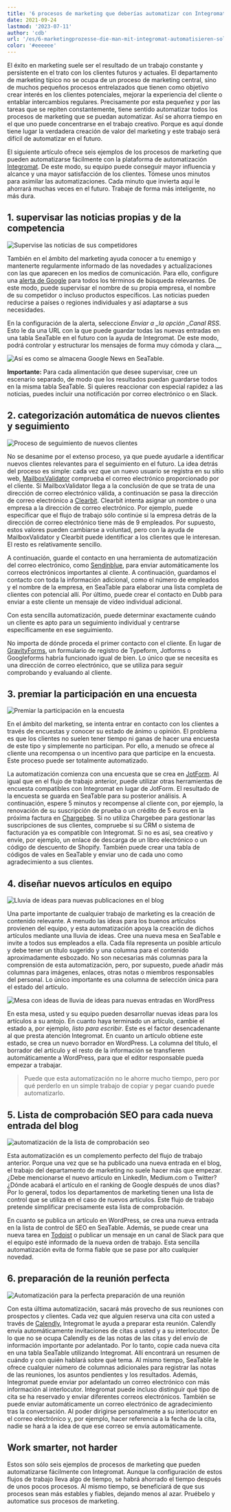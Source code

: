 ```yaml
---
title: '6 procesos de marketing que deberías automatizar con Integromat - SeaTable'
date: 2021-09-24
lastmod: '2023-07-11'
author: 'cdb'
url: '/es/6-marketingprozesse-die-man-mit-integromat-automatisieren-sollte'
color: '#eeeeee'
---
```


El éxito en marketing suele ser el resultado de un trabajo constante y persistente en el trato con los clientes futuros y actuales. El departamento de marketing típico no se ocupa de un proceso de marketing central, sino de muchos pequeños procesos entrelazados que tienen como objetivo crear interés en los clientes potenciales, mejorar la experiencia del cliente o entablar intercambios regulares. Precisamente por esta pequeñez y por las tareas que se repiten constantemente, tiene sentido automatizar todos los procesos de marketing que se puedan automatizar. Así se ahorra tiempo en el que uno puede concentrarse en el trabajo creativo. Porque es aquí donde tiene lugar la verdadera creación de valor del marketing y este trabajo será difícil de automatizar en el futuro.

El siguiente artículo ofrece seis ejemplos de los procesos de marketing que pueden automatizarse fácilmente con la plataforma de automatización [Integromat](https://integromat.io/). De este modo, su equipo puede conseguir mayor influencia y alcance y una mayor satisfacción de los clientes. Tómese unos minutos para asimilar las automatizaciones. Cada minuto que invierta aquí le ahorrará muchas veces en el futuro. Trabaje de forma más inteligente, no más dura.

## 1\. supervisar las noticias propias y de la competencia

![Supervise las noticias de sus competidores](https://seatable.io/wp-content/uploads/2021/09/monitor-the-news-of-your-competition-711x290.png)

También en el ámbito del marketing ayuda conocer a tu enemigo y mantenerte regularmente informado de las novedades y actualizaciones con las que aparecen en los medios de comunicación. Para ello, configure una [alerta de Google](https://www.google.de/alerts) para todos los términos de búsqueda relevantes. De este modo, puede supervisar el nombre de su propia empresa, el nombre de su competidor o incluso productos específicos. Las noticias pueden reducirse a países o regiones individuales y así adaptarse a sus necesidades.

En la configuración de la alerta, seleccione _Enviar a \_la opción \_Canal RSS_. Esto le da una URL con la que puede guardar todas las nuevas entradas en una tabla SeaTable en el futuro con la ayuda de Integromat. De este modo, podrá controlar y estructurar los mensajes de forma muy cómoda y clara.\_\_

![Así es como se almacena Google News en SeaTable.](https://seatable.io/wp-content/uploads/2021/09/google-news-seatable.png)

**Importante:** Para cada alimentación que desee supervisar, cree un escenario separado, de modo que los resultados puedan guardarse todos en la misma tabla SeaTable. Si quieres reaccionar con especial rapidez a las noticias, puedes incluir una notificación por correo electrónico o en Slack.

## 2\. categorización automática de nuevos clientes y seguimiento

![Proceso de seguimiento de nuevos clientes](https://seatable.io/wp-content/uploads/2021/09/follow-up-on-customers.png)

No se desanime por el extenso proceso, ya que puede ayudarle a identificar nuevos clientes relevantes para el seguimiento en el futuro. La idea detrás del proceso es simple: cada vez que un nuevo usuario se registra en su sitio web, [MailboxValidator](https://www.mailboxvalidator.com/) comprueba el correo electrónico proporcionado por el cliente. Si MailboxValidator llega a la conclusión de que se trata de una dirección de correo electrónico válida, a continuación se pasa la dirección de correo electrónico a [Clearbit](https://clearbit.com/). Clearbit intenta asignar un nombre o una empresa a la dirección de correo electrónico. Por ejemplo, puede especificar que el flujo de trabajo sólo continúe si la empresa detrás de la dirección de correo electrónico tiene más de 9 empleados. Por supuesto, estos valores pueden cambiarse a voluntad, pero con la ayuda de MailboxValidator y Clearbit puede identificar a los clientes que le interesan. El resto es relativamente sencillo.

A continuación, guarde el contacto en una herramienta de automatización del correo electrónico, como [Sendinblue](https://de.sendinblue.com/), para enviar automáticamente los correos electrónicos importantes al cliente. A continuación, guardamos el contacto con toda la información adicional, como el número de empleados y el nombre de la empresa, en SeaTable para elaborar una lista completa de clientes con potencial allí. Por último, puede crear el contacto en Dubb para enviar a este cliente un mensaje de vídeo individual adicional.

Con esta sencilla automatización, puede determinar exactamente cuándo un cliente es apto para un seguimiento individual y centrarse específicamente en ese seguimiento.

No importa de dónde proceda el primer contacto con el cliente. En lugar de [GravityForms](https://www.gravityforms.com/), un formulario de registro de Typeform, Jotforms o Googleforms habría funcionado igual de bien. Lo único que se necesita es una dirección de correo electrónico, que se utiliza para seguir comprobando y evaluando al cliente.

## 3\. premiar la participación en una encuesta

![Premiar la participación en la encuesta](https://seatable.io/wp-content/uploads/2021/09/incentive-for-a-survey.png)

En el ámbito del marketing, se intenta entrar en contacto con los clientes a través de encuestas y conocer su estado de ánimo u opinión. El problema es que los clientes no suelen tener tiempo ni ganas de hacer una encuesta de este tipo y simplemente no participan. Por ello, a menudo se ofrece al cliente una recompensa o un incentivo para que participe en la encuesta. Este proceso puede ser totalmente automatizado.

La automatización comienza con una encuesta que se crea en [JotForm](https://jotform.com/). Al igual que en el flujo de trabajo anterior, puede utilizar otras herramientas de encuesta compatibles con Integromat en lugar de JotForm. El resultado de la encuesta se guarda en SeaTable para su posterior análisis. A continuación, espere 5 minutos y recompense al cliente con, por ejemplo, la renovación de su suscripción de prueba o un crédito de 5 euros en la próxima factura en [Chargebee](https://www.chargebee.com/). Si no utiliza Chargebee para gestionar las suscripciones de sus clientes, compruebe si su CRM o sistema de facturación ya es compatible con Integromat. Si no es así, sea creativo y envíe, por ejemplo, un enlace de descarga de un libro electrónico o un código de descuento de Shopify. También puede crear una tabla de códigos de vales en SeaTable y enviar uno de cada uno como agradecimiento a sus clientes.

## 4\. diseñar nuevos artículos en equipo

![Lluvia de ideas para nuevas publicaciones en el blog](https://seatable.io/wp-content/uploads/2021/09/brainstorm-new-blog-posts-711x317.png)

Una parte importante de cualquier trabajo de marketing es la creación de contenido relevante. A menudo las ideas para los buenos artículos provienen del equipo, y esta automatización apoya la creación de dichos artículos mediante una lluvia de ideas. Cree una nueva mesa en SeaTable e invite a todos sus empleados a ella. Cada fila representa un posible artículo y debe tener un título sugerido y una columna para el contenido aproximadamente esbozado. No son necesarias más columnas para la comprensión de esta automatización, pero, por supuesto, puede añadir más columnas para imágenes, enlaces, otras notas o miembros responsables del personal. Lo único importante es una columna de selección única para el estado del artículo.

![Mesa con ideas de lluvia de ideas para nuevas entradas en WordPress](https://seatable.io/wp-content/uploads/2021/09/brainstorming-to-wordpress.png)

En esta mesa, usted y su equipo pueden desarrollar nuevas ideas para los artículos a su antojo. En cuanto haya terminado un artículo, cambie el estado a, por ejemplo, _listo para escribir_. Este es el factor desencadenante al que presta atención Integromat. En cuanto un artículo obtiene este estado, se crea un nuevo borrador en WordPress. La columna del título, el borrador del artículo y el resto de la información se transfieren automáticamente a WordPress, para que el editor responsable pueda empezar a trabajar.

> Puede que esta automatización no le ahorre mucho tiempo, pero por qué perderlo en un simple trabajo de copiar y pegar cuando puede automatizarlo.

## 5\. Lista de comprobación SEO para cada nueva entrada del blog

![automatización de la lista de comprobación seo](https://seatable.io/wp-content/uploads/2021/09/seo-checklist-automation-711x234.png)

Esta automatización es un complemento perfecto del flujo de trabajo anterior. Porque una vez que se ha publicado una nueva entrada en el blog, el trabajo del departamento de marketing no suele hacer más que empezar. ¿Debe mencionarse el nuevo artículo en LinkedIn, Medium.com o Twitter? ¿Dónde acabará el artículo en el ranking de Google después de unos días? Por lo general, todos los departamentos de marketing tienen una lista de control que se utiliza en el caso de nuevos artículos. Este flujo de trabajo pretende simplificar precisamente esta lista de comprobación.

En cuanto se publica un artículo en WordPress, se crea una nueva entrada en la lista de control de SEO en SeaTable. Además, se puede crear una nueva tarea en [Todoist](https://todoist.com/) o publicar un mensaje en un canal de Slack para que el equipo esté informado de la nueva orden de trabajo. Esta sencilla automatización evita de forma fiable que se pase por alto cualquier novedad.

## 6\. preparación de la reunión perfecta

![Automatización para la perfecta preparación de una reunión](https://seatable.io/wp-content/uploads/2021/09/meeting-preparation-711x192.png)

Con esta última automatización, sacará más provecho de sus reuniones con prospectos y clientes. Cada vez que alguien reserva una cita con usted a través de [Calendly](https://calendly.com/), Integromat le ayuda a preparar esta reunión. Calendly envía automáticamente invitaciones de citas a usted y a su interlocutor. De lo que no se ocupa Calendly es de las notas de las citas y del envío de información importante por adelantado. Por lo tanto, copie cada nueva cita en una tabla SeaTable utilizando Integromat. Allí encontrará un resumen de cuándo y con quién hablará sobre qué tema. Al mismo tiempo, SeaTable le ofrece cualquier número de columnas adicionales para registrar las notas de las reuniones, los asuntos pendientes y los resultados. Además, Integromat puede enviar por adelantado un correo electrónico con más información al interlocutor. Integromat puede incluso distinguir qué tipo de cita se ha reservado y enviar diferentes correos electrónicos. También se puede enviar automáticamente un correo electrónico de agradecimiento tras la conversación. Al poder dirigirse personalmente a su interlocutor en el correo electrónico y, por ejemplo, hacer referencia a la fecha de la cita, nadie se hará a la idea de que ese correo se envía automáticamente.

## Work smarter, not harder

Estos son sólo seis ejemplos de procesos de marketing que pueden automatizarse fácilmente con Integromat. Aunque la configuración de estos flujos de trabajo lleva algo de tiempo, se habrá ahorrado el tiempo después de unos pocos procesos. Al mismo tiempo, se beneficiará de que sus procesos sean más estables y fiables, dejando menos al azar. Pruébelo y automatice sus procesos de marketing.
